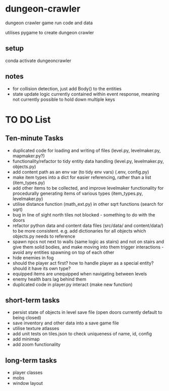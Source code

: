 # dungeon-crawler
dungeon crawler game run code and data

utilises pygame to create dungeon crawler

## setup

conda activate dungeoncrawler

## notes

- for collision detection, just add Body() to the entities
- state update logic currently contained within event response, meaning not currently possible to hold down multiple keys


# TO DO List

## Ten-minute Tasks
- duplicated code for loading and writing of files (level.py, levelmaker.py, mapmaker.py?)
- functionality/refactor to tidy entity data handling (level.py, levelmaker.py, objects.py)
- add content path as an env var (to tidy env vars) (.env, config.py)
- make item types into a dict for easier referencing, rather than a list (item_types.py)
- add other items to be collected, and improve levelmaker functionality for procedurally generating items of various types (item_types.py, levelmaker.py)
- utilise distance function (math_ext.py) in other sqrt functions (search for sqrt)
- bug in line of sight north tiles not blocked - something to do with the doors
- refactor python data and content data files (src/data/ and content/data/) to be more consistent. e.g. add dictionaries for all objects which objects.py needs to reference
- spawn npcs not next to walls (same logic as stairs) and not on stairs and give them solid bodies, and make moving into them trigger interactions - avoid any entities spawning on top of each other
- hide enemies in fog
- should the player act first? how to handle player as a special entity? should it have its own type?
- equipped items are unequipped when navigating between levels
- enemy health bars lag behind them
- duplicated code in player.py interact (make new function)

## short-term tasks
- persist state of objects in level save file (open doors currently default to being closed)
- save inventory and other data into a save game file
- utilise texture atlasses
- add unit tests on tiles.json to check uniqueness of name, id, config
- add minimap
- add zoom functionality

## long-term tasks
- player classes
- mobs
- window layout